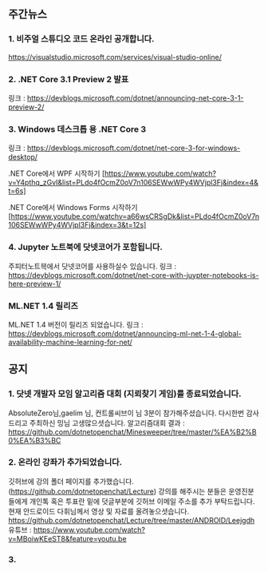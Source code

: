 ## 주간뉴스

### 1. 비주얼 스튜디오 코드 온라인 공개합니다.
https://visualstudio.microsoft.com/services/visual-studio-online/

### 2. .NET Core 3.1 Preview 2 발표
링크 : https://devblogs.microsoft.com/dotnet/announcing-net-core-3-1-preview-2/

### 3. Windows 데스크톱 용 .NET Core 3
링크 : https://devblogs.microsoft.com/dotnet/net-core-3-for-windows-desktop/

.NET Core에서 WPF 시작하기 [https://www.youtube.com/watch?v=Y4pthq_zGvI&list=PLdo4fOcmZ0oV7n106SEWwWPy4WVjpl3Fj&index=4&t=6s]

.NET Core에서 Windows Forms 시작하기[https://www.youtube.com/watchv=a66wsCRSgDk&list=PLdo4fOcmZ0oV7n106SEWwWPy4WVjpl3Fj&index=3&t=12s]

### 4. Jupyter 노트북에 닷넷코어가 포함됩니다.
주피터노트븍에서 닷넷코어를 사용하실수 있습니다.
링크 : https://devblogs.microsoft.com/dotnet/net-core-with-juypter-notebooks-is-here-preview-1/

### ML.NET 1.4 릴리즈
ML.NET 1.4 버전이 릴리즈 되었습니다.
링크 : https://devblogs.microsoft.com/dotnet/announcing-ml-net-1-4-global-availability-machine-learning-for-net/

## 공지 

### 1. 닷넷 개발자 모임 알고리즘 대회 (지뢰찾기 게임)를 종료되었습니다.
AbsoluteZero님,gaelim 님, 컨트롤씨브이 님 3분이 참가해주셨습니다. 다시한번 감사드리고 
주최하신 밍님 고생많으셧습니다. 
알고리즘대회 결과 : https://github.com/dotnetopenchat/Minesweeper/tree/master/%EA%B2%B0%EA%B3%BC

### 2. 온라인 강좌가 추가되었습니다.
깃허브에 강의 폴더 페이지를 추가했습니다.
(https://github.com/dotnetopenchat/Lecture)
강의를 해주시는 분들은 운영진분들에게 개인톡 혹은 투표란 밑에 덧글부분에 깃허브 이메일 
주소를 추가 부탁드립니다.
현재 안드로이드 다휘님께서 영상 및 자료를 올려놓으셧습니다.
https://github.com/dotnetopenchat/Lecture/tree/master/ANDROID/Leejgdh 
유튜브 : https://www.youtube.com/watch?v=MBoiwKEeST8&feature=youtu.be
     
### 3. 
